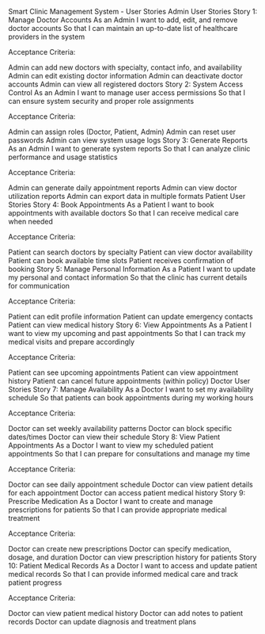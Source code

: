 Smart Clinic Management System - User Stories
Admin User Stories
Story 1: Manage Doctor Accounts
As an Admin
I want to add, edit, and remove doctor accounts
So that I can maintain an up-to-date list of healthcare providers in the system

Acceptance Criteria:

Admin can add new doctors with specialty, contact info, and availability
Admin can edit existing doctor information
Admin can deactivate doctor accounts
Admin can view all registered doctors
Story 2: System Access Control
As an Admin
I want to manage user access permissions
So that I can ensure system security and proper role assignments

Acceptance Criteria:

Admin can assign roles (Doctor, Patient, Admin)
Admin can reset user passwords
Admin can view system usage logs
Story 3: Generate Reports
As an Admin
I want to generate system reports
So that I can analyze clinic performance and usage statistics

Acceptance Criteria:

Admin can generate daily appointment reports
Admin can view doctor utilization reports
Admin can export data in multiple formats
Patient User Stories
Story 4: Book Appointments
As a Patient
I want to book appointments with available doctors
So that I can receive medical care when needed

Acceptance Criteria:

Patient can search doctors by specialty
Patient can view doctor availability
Patient can book available time slots
Patient receives confirmation of booking
Story 5: Manage Personal Information
As a Patient
I want to update my personal and contact information
So that the clinic has current details for communication

Acceptance Criteria:

Patient can edit profile information
Patient can update emergency contacts
Patient can view medical history
Story 6: View Appointments
As a Patient
I want to view my upcoming and past appointments
So that I can track my medical visits and prepare accordingly

Acceptance Criteria:

Patient can see upcoming appointments
Patient can view appointment history
Patient can cancel future appointments (within policy)
Doctor User Stories
Story 7: Manage Availability
As a Doctor
I want to set my availability schedule
So that patients can book appointments during my working hours

Acceptance Criteria:

Doctor can set weekly availability patterns
Doctor can block specific dates/times
Doctor can view their schedule
Story 8: View Patient Appointments
As a Doctor
I want to view my scheduled patient appointments
So that I can prepare for consultations and manage my time

Acceptance Criteria:

Doctor can see daily appointment schedule
Doctor can view patient details for each appointment
Doctor can access patient medical history
Story 9: Prescribe Medication
As a Doctor
I want to create and manage prescriptions for patients
So that I can provide appropriate medical treatment

Acceptance Criteria:

Doctor can create new prescriptions
Doctor can specify medication, dosage, and duration
Doctor can view prescription history for patients
Story 10: Patient Medical Records
As a Doctor
I want to access and update patient medical records
So that I can provide informed medical care and track patient progress

Acceptance Criteria:

Doctor can view patient medical history
Doctor can add notes to patient records
Doctor can update diagnosis and treatment plans
